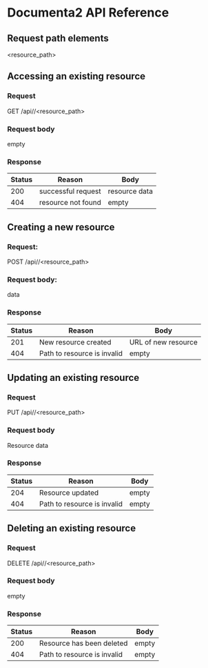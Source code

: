# Documenta2 API Reference

Request path elements
---------------------

<namespace>

<resource_path>

Accessing an existing resource
------------------------------

### Request

GET /api/<namespace>/<resource_path>

### Request body

empty

### Response

| Status | Reason             | Body          |
| ------ | ------------------ | --------------|
| 200    | successful request | resource data |
| 404    | resource not found | empty         |

Creating a new resource
-----------------------

### Request:

POST /api/<namespace>/<resource_path>

### Request body:

data

### Response

| Status | Reason                      | Body                |
| ------ | --------------------------- | ------------------- |
| 201    | New resource created        | URL of new resource |
| 404    | Path to resource is invalid | empty               |

Updating an existing resource
-----------------------------

### Request

PUT /api/<namespace>/<resource_path>

### Request body

Resource data

### Response

| Status | Reason                        | Body  | 
| ------ | ----------------------------- | ----- |
| 204    | Resource updated              | empty | 
| 404    | Path to resource is invalid   | empty |

Deleting an existing resource
-----------------------------

### Request

DELETE /api/<namespace>/<resource_path>

### Request body

empty

### Response

| Status | Reason                      | Body  |
| ------ | --------------------------- | ----- |
| 200    | Resource has been deleted   | empty |
| 404    | Path to resource is invalid | empty |

